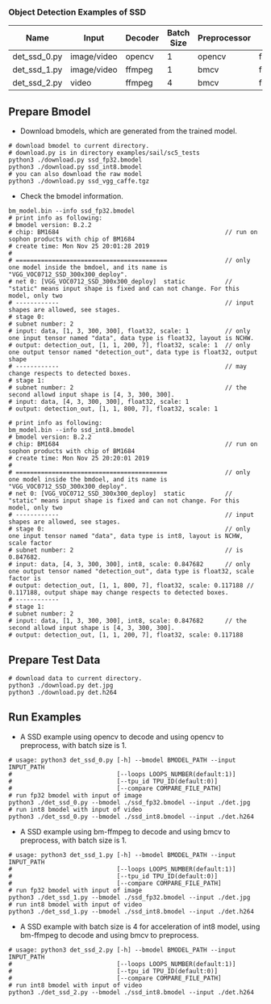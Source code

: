 ### Object Detection Examples of SSD

Name|Input|Decoder|Batch Size|Preprocessor|Data Type|Model
-|-|-|-|-|-|-
det_ssd_0.py|image/video|opencv|1|opencv|fp32/int8|ssd_vgg
det_ssd_1.py|image/video|ffmpeg|1|bmcv|fp32/int8|ssd_vgg
det_ssd_2.py|video|ffmpeg|4|bmcv|fp32/int8|ssd_vgg

## Prepare Bmodel

* Download bmodels, which are generated from the trained model.

```shell
# download bmodel to current directory.
# download.py is in directory examples/sail/sc5_tests
python3 ./download.py ssd_fp32.bmodel
python3 ./download.py ssd_int8.bmodel
# you can also download the raw model
python3 ./download.py ssd_vgg_caffe.tgz
```

* Check the bmodel information.

```shell
bm_model.bin --info ssd_fp32.bmodel
# print info as following:
# bmodel version: B.2.2
# chip: BM1684                                              // run on sophon products with chip of BM1684
# create time: Mon Nov 25 20:01:28 2019
#
# ==========================================                // only one model inside the bmdoel, and its name is "VGG_VOC0712_SSD_300x300_deploy".
# net 0: [VGG_VOC0712_SSD_300x300_deploy]  static           // "static" means input shape is fixed and can not change. For this model, only two
# ------------                                              // input shapes are allowed, see stages.
# stage 0:
# subnet number: 2
# input: data, [1, 3, 300, 300], float32, scale: 1          // only one input tensor named "data", data type is float32, layout is NCHW.
# output: detection_out, [1, 1, 200, 7], float32, scale: 1  // only one output tensor named "detection_out", data type is float32, output shape
# ------------                                              // may change respects to detected boxes.
# stage 1:
# subnet number: 2                                          // the second allowd input shape is [4, 3, 300, 300].
# input: data, [4, 3, 300, 300], float32, scale: 1
# output: detection_out, [1, 1, 800, 7], float32, scale: 1

# print info as following:
bm_model.bin --info ssd_int8.bmodel
# bmodel version: B.2.2
# chip: BM1684                                              // run on sophon products with chip of BM1684
# create time: Mon Nov 25 20:20:01 2019
#
# ==========================================                // only one model inside the bmdoel, and its name is "VGG_VOC0712_SSD_300x300_deploy".
# net 0: [VGG_VOC0712_SSD_300x300_deploy]  static           // "static" means input shape is fixed and can not change. For this model, only two
# ------------                                              // input shapes are allowed, see stages.
# stage 0:                                                  // only one input tensor named "data", data type is int8, layout is NCHW, scale factor
# subnet number: 2                                          // is 0.847682.
# input: data, [4, 3, 300, 300], int8, scale: 0.847682      // only one output tensor named "detection_out", data type is float32, scale factor is
# output: detection_out, [1, 1, 800, 7], float32, scale: 0.117188 // 0.117188, output shape may change respects to detected boxes.
# ------------
# stage 1:
# subnet number: 2
# input: data, [1, 3, 300, 300], int8, scale: 0.847682      // the second allowd input shape is [4, 3, 300, 300].
# output: detection_out, [1, 1, 200, 7], float32, scale: 0.117188
```

## Prepare Test Data

```shell
# download data to current directory.
python3 ./download.py det.jpg
python3 ./download.py det.h264
```

## Run Examples

* A SSD example using opencv to decode and using opencv to preprocess, with batch size is 1.

```shell
# usage: python3 det_ssd_0.py [-h] --bmodel BMODEL_PATH --input INPUT_PATH
#                             [--loops LOOPS_NUMBER(default:1)]
#                             [--tpu_id TPU_ID(default:0)]
#                             [--compare COMPARE_FILE_PATH]
# run fp32 bmodel with input of image
python3 ./det_ssd_0.py --bmodel ./ssd_fp32.bmodel --input ./det.jpg
# run int8 bmodel with input of video
python3 ./det_ssd_0.py --bmodel ./ssd_int8.bmodel --input ./det.h264
```

* A SSD example using bm-ffmpeg to decode and using bmcv to preprocess, with batch size is 1.

```shell
# usage: python3 det_ssd_1.py [-h] --bmodel BMODEL_PATH --input INPUT_PATH
#                             [--loops LOOPS_NUMBER(default:1)]
#                             [--tpu_id TPU_ID(default:0)]
#                             [--compare COMPARE_FILE_PATH]
# run fp32 bmodel with input of image
python3 ./det_ssd_1.py --bmodel ./ssd_fp32.bmodel --input ./det.jpg
# run int8 bmodel with input of video
python3 ./det_ssd_1.py --bmodel ./ssd_int8.bmodel --input ./det.h264
```

* A SSD example with batch size is 4 for acceleration of int8 model, using bm-ffmpeg to decode and using bmcv to preprocess.

```shell
# usage: python3 det_ssd_2.py [-h] --bmodel BMODEL_PATH --input INPUT_PATH
#                             [--loops LOOPS_NUMBER(default:1)]
#                             [--tpu_id TPU_ID(default:0)]
#                             [--compare COMPARE_FILE_PATH]
# run int8 bmodel with input of video
python3 ./det_ssd_2.py --bmodel ./ssd_int8.bmodel --input ./det.h264
```
